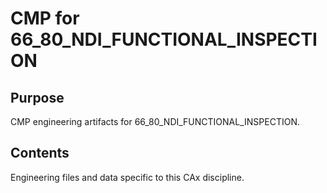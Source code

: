 # CMP for 66_80_NDI_FUNCTIONAL_INSPECTION

## Purpose
CMP engineering artifacts for 66_80_NDI_FUNCTIONAL_INSPECTION.

## Contents
Engineering files and data specific to this CAx discipline.
